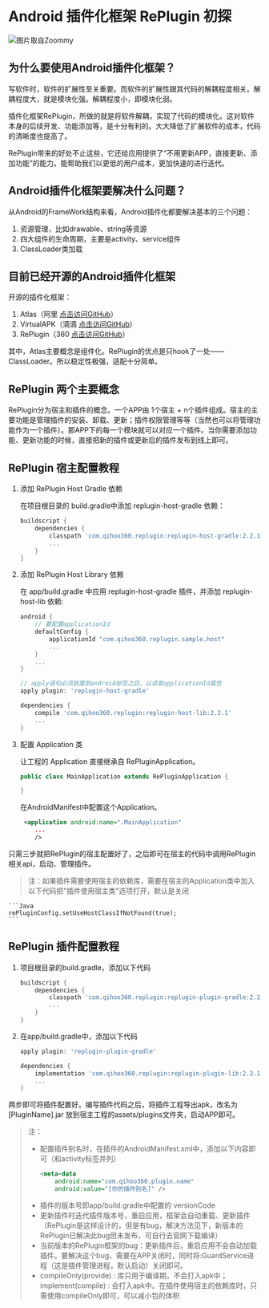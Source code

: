 # Android 插件化框架 RePlugin 初探

![图片取自Zoommy](http://upload-images.jianshu.io/upload_images/1214187-cdc201ccaaf09aff.jpg?imageMogr2/auto-orient/strip%7CimageView2/2/w/1240)

## 为什么要使用Android插件化框架？  

写软件时，软件的扩展性至关重要。而软件的扩展性跟其代码的解耦程度相关。解耦程度大，就是模块化强。解耦程度小，即模块化弱。

插件化框架RePlugin，所做的就是将软件解耦，实现了代码的模块化。这对软件本身的后续开发、功能添加等，是十分有利的。大大降低了扩展软件的成本，代码的清晰度也提高了。

RePlugin带来的好处不止这些，它还给应用提供了“不用更新APP，直接更新、添加功能”的能力。能帮助我们以更低的用户成本，更加快速的进行迭代。

## Android插件化框架要解决什么问题？

从Android的FrameWork结构来看，Android插件化都要解决基本的三个问题：

1. 资源管理，比如drawable、string等资源
2. 四大组件的生命周期，主要是activity、service组件
3. ClassLoader类加载

## 目前已经开源的Android插件化框架

开源的插件化框架：

1. Atlas（阿里 [点击访问GitHub](https://github.com/alibaba/atlas)）
2. VirtualAPK（滴滴 [点击访问GitHub](https://github.com/didi/VirtualAPK)）
3. RePlugin（360 [点击访问GitHub](https://github.com/Qihoo360/RePlugin)）

其中，Atlas主要概念是组件化。RePlugin的优点是只hook了一处——ClassLoader。所以稳定性极强，适配十分简单。

## RePlugin 两个主要概念

RePlugin分为宿主和插件的概念。一个APP由 1个宿主 + n个插件组成。宿主的主要功能是管理插件的安装、卸载、更新；插件权限管理等等（当然也可以将管理功能作为一个插件）。那APP下的每一个模块就可以对应一个插件。当你需要添加功能、更新功能的时候，直接把新的插件或更新后的插件发布到线上即可。

## RePlugin 宿主配置教程

1. 添加 RePlugin Host Gradle 依赖

    在项目根目录的 build.gradle中添加 replugin-host-gradle 依赖：

    ```gradle
    buildscript {
        dependencies {
            classpath 'com.qihoo360.replugin:replugin-host-gradle:2.2.1'
            ...
        }
    }
    ```

2. 添加 RePlugin Host Library 依赖

    在 app/build.gradle 中应用 replugin-host-gradle 插件，并添加 replugin-host-lib 依赖:

    ```gradle
    android {
        // 要配置applicationId
        defaultConfig {
            applicationId "com.qihoo360.replugin.sample.host"
            ...
        }
        ...
    }

    // apply语句必须放置到android标签之后，以读取applicationId属性
    apply plugin: 'replugin-host-gradle'

    dependencies {
        compile 'com.qihoo360.replugin:replugin-host-lib:2.2.1'
        ...
    }
    ```

3. 配置 Application 类

    让工程的 Application 直接继承自 RePluginApplication。

    ```Java
    public class MainApplication extends RePluginApplication {

    }

    ```

    在AndroidManifest中配置这个Application。

    ```xml
     <application android:name=".MainApplication"
        ...
        />

    ```

只需三步就把RePlugin的宿主配置好了，之后即可在宿主的代码中调用RePlugin相关api，启动、管理插件。

> 注：如果插件需要使用宿主的依赖库，需要在宿主的Application类中加入以下代码把"插件使用宿主类"选项打开，默认是关闭  

    ```Java
    rePluginConfig.setUseHostClassIfNotFound(true);
    ```

## RePlugin 插件配置教程

1. 项目根目录的build.gradle，添加以下代码  

    ```gradle
    buildscript {
        dependencies {
            classpath 'com.qihoo360.replugin:replugin-plugin-gradle:2.2.1'
            ...
        }
    }
    ```

2. 在app/build.gradle中，添加以下代码

    ```gradle
    apply plugin: 'replugin-plugin-gradle'

    dependencies {
        implementation 'com.qihoo360.replugin:replugin-plugin-lib:2.2.1'
        ...
    }

    ```

两步即可将插件配置好。编写插件代码之后，将插件工程导出apk，改名为 [PluginName].jar 放到宿主工程的assets/plugins文件夹，启动APP即可。

> 注：
>
> - 配置插件别名时，在插件的AndroidManifest.xml中，添加以下内容即可（和activity标签并列）
>    ```xml
>    <meta-data
>        android:name="com.qihoo360.plugin.name"
>        android:value="[你的插件别名]" />
>    ```
> - 插件的版本号即app/build.gradle中配置的 versionCode
> - 更新插件时迭代插件版本号，重启应用，框架会自动重载、更新插件（RePlugin是这样设计的，但是有bug，解决方法见下，新版本的RePlugin已解决此bug但未发布，可自行去官网下载编译）
> - 当前版本的RePlugin框架的bug：更新插件后，重启应用不会自动加载插件。要解决这个bug，需要在APP关闭时，同时将:GuardService进程（这是插件管理进程，默认启动）关闭即可。
> - compileOnly(provide)  : 库只用于编译期，不会打入apk中；implement(compile) : 会打入apk中。在插件使用宿主的依赖库时，只需使用compileOnly即可，可以减小包的体积